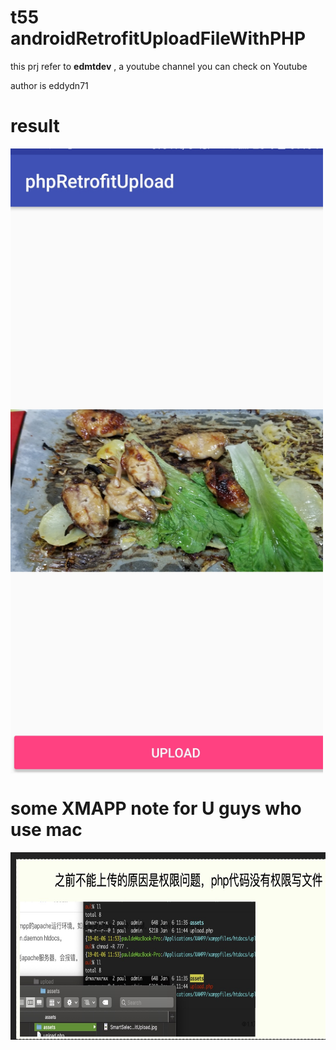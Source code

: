 # t55 androidRetrofitUploadFileWithPHP

this prj refer to **edmtdev** , a youtube channel you can check on Youtube

author is eddydn71

# result

<img src="/img/SmartSelect_20190106-095449_phpRetrofitUpload.jpg" width = "500" height = "1000" alt="myFuzhouGarden" align="middle" />


# some XMAPP note for U guys who use mac

<img src="/img/folderPermissionNeed.jpg" width = "700" height = "300" alt="myFuzhouGarden" align="middle" />

